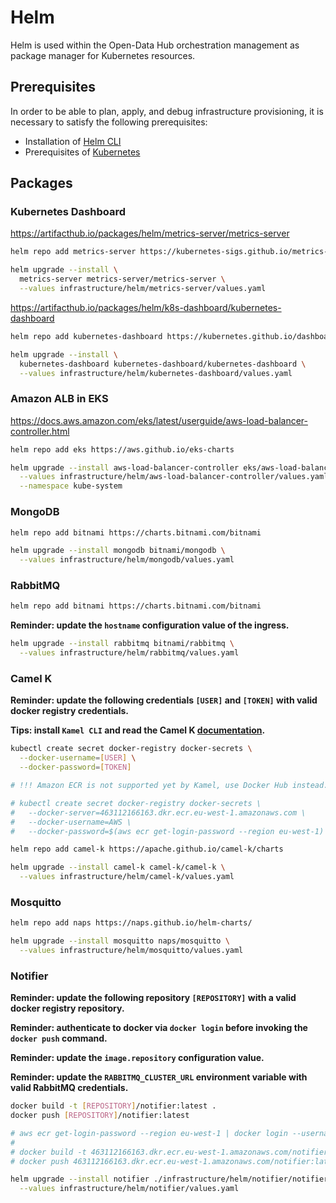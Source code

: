 <!--
SPDX-FileCopyrightText: NOI Techpark <digital@noi.bz.it>

SPDX-License-Identifier: CC0-1.0
-->

# Helm

Helm is used within the Open-Data Hub orchestration management as package manager for Kubernetes resources.

## Prerequisites

In order to be able to plan, apply, and debug infrastructure provisioning, it is necessary to satisfy the following prerequisites:

- Installation of [Helm CLI](https://helm.sh/docs/intro/install/)
- Prerequisites of [Kubernetes](kubernetes.md#Prerequisites)

## Packages

### Kubernetes Dashboard

https://artifacthub.io/packages/helm/metrics-server/metrics-server

```sh
helm repo add metrics-server https://kubernetes-sigs.github.io/metrics-server/
```

```sh
helm upgrade --install \
  metrics-server metrics-server/metrics-server \
  --values infrastructure/helm/metrics-server/values.yaml
```

https://artifacthub.io/packages/helm/k8s-dashboard/kubernetes-dashboard

```sh
helm repo add kubernetes-dashboard https://kubernetes.github.io/dashboard/
```

```sh
helm upgrade --install \
  kubernetes-dashboard kubernetes-dashboard/kubernetes-dashboard \
  --values infrastructure/helm/kubernetes-dashboard/values.yaml
```

### Amazon ALB in EKS

https://docs.aws.amazon.com/eks/latest/userguide/aws-load-balancer-controller.html

```sh
helm repo add eks https://aws.github.io/eks-charts
```

```sh
helm upgrade --install aws-load-balancer-controller eks/aws-load-balancer-controller \
  --values infrastructure/helm/aws-load-balancer-controller/values.yaml \
  --namespace kube-system
```

### MongoDB

```sh
helm repo add bitnami https://charts.bitnami.com/bitnami
```

```sh
helm upgrade --install mongodb bitnami/mongodb \
  --values infrastructure/helm/mongodb/values.yaml
```

### RabbitMQ

```sh
helm repo add bitnami https://charts.bitnami.com/bitnami
```

**Reminder: update the `hostname` configuration value of the ingress.**

```sh
helm upgrade --install rabbitmq bitnami/rabbitmq \
  --values infrastructure/helm/rabbitmq/values.yaml
```

### Camel K

**Reminder: update the following credentials `[USER]` and `[TOKEN]` with valid docker registry credentials.**

**Tips: install `Kamel CLI` and read the Camel K [documentation](https://camel.apache.org/camel-k/1.9.x/running/running.html).**

```sh
kubectl create secret docker-registry docker-secrets \
  --docker-username=[USER] \
  --docker-password=[TOKEN]

# !!! Amazon ECR is not supported yet by Kamel, use Docker Hub instead.

# kubectl create secret docker-registry docker-secrets \
#   --docker-server=463112166163.dkr.ecr.eu-west-1.amazonaws.com \
#   --docker-username=AWS \
#   --docker-password=$(aws ecr get-login-password --region eu-west-1)
```

```sh
helm repo add camel-k https://apache.github.io/camel-k/charts
```

```sh
helm upgrade --install camel-k camel-k/camel-k \
  --values infrastructure/helm/camel-k/values.yaml
```


### Mosquitto

```sh
helm repo add naps https://naps.github.io/helm-charts/
```

```sh
helm upgrade --install mosquitto naps/mosquitto \
  --values infrastructure/helm/mosquitto/values.yaml
```

### Notifier

**Reminder: update the following repository `[REPOSITORY]` with a valid docker registry repository.**

**Reminder: authenticate to docker via `docker login` before invoking the `docker push` command.**

**Reminder: update the `image.repository` configuration value.**

**Reminder: update the `RABBITMQ_CLUSTER_URL` environment variable with valid RabbitMQ credentials.**

```sh
docker build -t [REPOSITORY]/notifier:latest .
docker push [REPOSITORY]/notifier:latest

# aws ecr get-login-password --region eu-west-1 | docker login --username AWS --password-stdin 463112166163.dkr.ecr.eu-west-1.amazonaws.com
#
# docker build -t 463112166163.dkr.ecr.eu-west-1.amazonaws.com/notifier:latest .
# docker push 463112166163.dkr.ecr.eu-west-1.amazonaws.com/notifier:latest
```

```sh
helm upgrade --install notifier ./infrastructure/helm/notifier/notifier \
  --values infrastructure/helm/notifier/values.yaml
```
